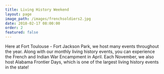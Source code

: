 ```yaml
---
title: Living History Weekend
layout: page
image_path: /images/frenchsoldiers2.jpg
date: 2018-02-17 08:00:00
order: 2
featured: false
---
```



Here at Fort Toulouse - Fort Jackson Park, we host many events throughout the year. Along with our monthly living history events, you can experience the French and Indian War Encampment in April. Each November, we also host Alabama Frontier Days, which is one of the largest living history events in the state!